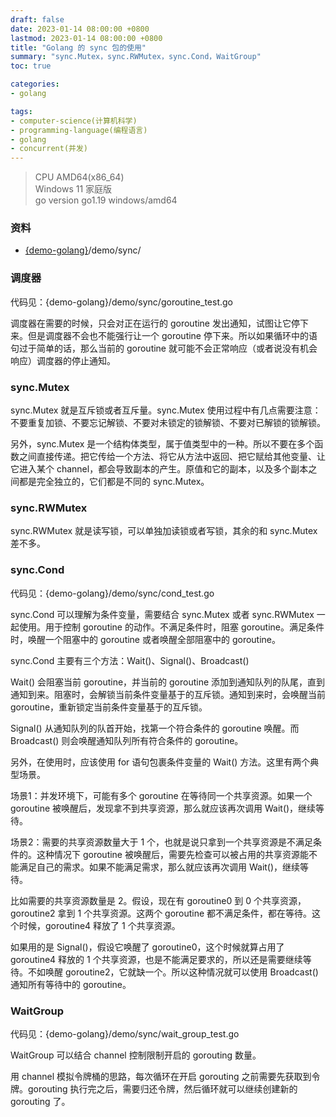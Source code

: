 ```yaml
---
draft: false
date: 2023-01-14 08:00:00 +0800
lastmod: 2023-01-14 08:00:00 +0800
title: "Golang 的 sync 包的使用"
summary: "sync.Mutex，sync.RWMutex，sync.Cond，WaitGroup"
toc: true

categories:
- golang

tags:
- computer-science(计算机科学)
- programming-language(编程语言)
- golang
- concurrent(并发)
---
```


> CPU AMD64(x86_64)<br/>
> Windows 11 家庭版<br/>
> go version go1.19 windows/amd64

### 资料

- [{demo-golang}](https://github.com/KelipuTe/demo-golang)/demo/sync/

### 调度器

代码见：{demo-golang}/demo/sync/goroutine_test.go

调度器在需要的时候，只会对正在运行的 goroutine 发出通知，试图让它停下来。但是调度器不会也不能强行让一个 goroutine 停下来。所以如果循环中的语句过于简单的话，那么当前的 goroutine 就可能不会正常响应（或者说没有机会响应）调度器的停止通知。

### sync.Mutex

sync.Mutex 就是互斥锁或者互斥量。sync.Mutex 使用过程中有几点需要注意：不要重复加锁、不要忘记解锁、不要对未锁定的锁解锁、不要对已解锁的锁解锁。

另外，sync.Mutex 是一个结构体类型，属于值类型中的一种。所以不要在多个函数之间直接传递。把它传给一个方法、将它从方法中返回、把它赋给其他变量、让它进入某个 channel，都会导致副本的产生。原值和它的副本，以及多个副本之间都是完全独立的，它们都是不同的 sync.Mutex。

### sync.RWMutex

sync.RWMutex 就是读写锁，可以单独加读锁或者写锁，其余的和 sync.Mutex 差不多。

### sync.Cond

代码见：{demo-golang}/demo/sync/cond_test.go

sync.Cond 可以理解为条件变量，需要结合 sync.Mutex 或者 sync.RWMutex 一起使用。用于控制 goroutine 的动作。不满足条件时，阻塞 goroutine。满足条件时，唤醒一个阻塞中的 goroutine 或者唤醒全部阻塞中的 goroutine。

sync.Cond 主要有三个方法：Wait()、Signal()、Broadcast()

Wait() 会阻塞当前 goroutine，并当前的 goroutine 添加到通知队列的队尾，直到通知到来。阻塞时，会解锁当前条件变量基于的互斥锁。通知到来时，会唤醒当前 goroutine，重新锁定当前条件变量基于的互斥锁。

Signal() 从通知队列的队首开始，找第一个符合条件的 goroutine 唤醒。而 Broadcast() 则会唤醒通知队列所有符合条件的 goroutine。

另外，在使用时，应该使用 for 语句包裹条件变量的 Wait() 方法。这里有两个典型场景。

场景1：并发环境下，可能有多个 goroutine 在等待同一个共享资源。如果一个 goroutine 被唤醒后，发现拿不到共享资源，那么就应该再次调用 Wait()，继续等待。

场景2：需要的共享资源数量大于 1 个，也就是说只拿到一个共享资源是不满足条件的。这种情况下 goroutine 被唤醒后，需要先检查可以被占用的共享资源能不能满足自己的需求。如果不能满足需求，那么就应该再次调用 Wait()，继续等待。

比如需要的共享资源数量是 2。假设，现在有 goroutine0 到 0 个共享资源，goroutine2 拿到 1 个共享资源。这两个 goroutine 都不满足条件，都在等待。这个时候，goroutine4 释放了 1 个共享资源。

如果用的是 Signal()，假设它唤醒了 goroutine0，这个时候就算占用了 goroutine4 释放的 1 个共享资源，也是不能满足要求的，所以还是需要继续等待。不如唤醒 goroutine2，它就缺一个。所以这种情况就可以使用 Broadcast() 通知所有等待中的 goroutine。

### WaitGroup

代码见：{demo-golang}/demo/sync/wait_group_test.go

WaitGroup 可以结合 channel 控制限制开启的 gorouting 数量。

用 channel 模拟令牌桶的思路，每次循环在开启 gorouting 之前需要先获取到令牌。gorouting 执行完之后，需要归还令牌，然后循环就可以继续创建新的 gorouting 了。
